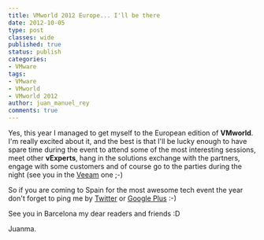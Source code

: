 ```yaml
---
title: VMworld 2012 Europe... I'll be there
date: 2012-10-05
type: post
classes: wide
published: true
status: publish
categories:
- VMware
tags:
- VMware
- VMworld
- VMworld 2012
author: juan_manuel_rey
comments: true
---
```


Yes, this year I managed to get myself to the European edition of **VMworld**. I'm really excited about it, and the best is that I'll be lucky enough to have spare time during the event to attend some of the most interesting sessions, meet other **vExperts**, hang in the solutions exchange with the partners, engage with some customers and of course go to the parties during the night (see you in the [Veeam](http://go.veeam.com/event-vmworld-europe-aug2012-en.html?ad=home) one ;-)

So if you are coming to Spain for the most awesome tech event the year don't forget to ping me by [Twitter](http://twitter.com/jreypo) or [Google Plus](https://plus.google.com/107485549683160294074/) :-)

See you in Barcelona my dear readers and friends :D

Juanma.
